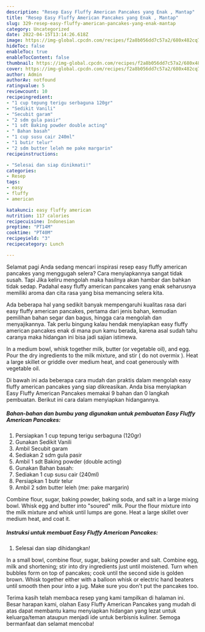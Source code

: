 ```yaml
---
description: "Resep Easy Fluffy American Pancakes yang Enak , Mantap"
title: "Resep Easy Fluffy American Pancakes yang Enak , Mantap"
slug: 329-resep-easy-fluffy-american-pancakes-yang-enak-mantap
category: Uncategorized
date: 2022-04-15T13:14:26.618Z
image: https://img-global.cpcdn.com/recipes/f2a8b056dd7c57a2/680x482cq70/easy-fluffy-american-pancakes-foto-resep-utama.jpg
hideToc: false
enableToc: true
enableTocContent: false
thumbnail: https://img-global.cpcdn.com/recipes/f2a8b056dd7c57a2/680x482cq70/easy-fluffy-american-pancakes-foto-resep-utama.jpg
cover: https://img-global.cpcdn.com/recipes/f2a8b056dd7c57a2/680x482cq70/easy-fluffy-american-pancakes-foto-resep-utama.jpg
author: Admin
authorAv: notfound
ratingvalue: 5
reviewcount: 10
recipeingredient:
- "1 cup tepung terigu serbaguna 120gr"
- "Sedikit Vanili"
- "Secubit garam"
- "2 sdm gula pasir"
- "1 sdt Baking powder double acting"
- " Bahan basah"
- "1 cup susu cair 240ml"
- "1 butir telur"
- "2 sdm butter leleh me pake margarin"
recipeinstructions:

- "Selesai dan siap dinikmati!"
categories:
- Resep
tags:
- easy
- fluffy
- american

katakunci: easy fluffy american 
nutrition: 117 calories
recipecuisine: Indonesian
preptime: "PT14M"
cooktime: "PT40M"
recipeyield: "3"
recipecategory: Lunch

---
```



Selamat pagi Anda sedang mencari inspirasi resep easy fluffy american pancakes yang menggugah selera? Cara menyiapkannya sangat tidak susah. Tapi Jika keliru mengolah maka hasilnya akan hambar dan bahkan tidak sedap. Padahal easy fluffy american pancakes yang enak seharusnya memiliki aroma dan cita rasa yang bisa memancing selera kita.


Ada beberapa hal yang sedikit banyak mempengaruhi kualitas rasa dari easy fluffy american pancakes, pertama dari jenis bahan, kemudian pemilihan bahan segar dan bagus, hingga cara mengolah dan menyajikannya. Tak perlu bingung kalau hendak menyiapkan easy fluffy american pancakes enak di mana pun kamu berada, karena asal sudah tahu caranya maka hidangan ini bisa jadi sajian istimewa.

In a medium bowl, whisk together milk, butter (or vegetable oil), and egg. Pour the dry ingredients to the milk mixture, and stir ( do not overmix ). Heat a large skillet or griddle over medium heat, and coat generously with vegetable oil.


Di bawah ini ada beberapa cara mudah dan praktis dalam mengolah easy fluffy american pancakes yang siap dikreasikan. Anda bisa menyiapkan Easy Fluffy American Pancakes memakai 9 bahan dan 0 langkah pembuatan. Berikut ini cara dalam menyiapkan hidangannya.

<!--inarticleads1-->

##### Bahan-bahan dan bumbu yang digunakan untuk pembuatan Easy Fluffy American Pancakes:

1. Persiapkan 1 cup tepung terigu serbaguna (120gr)
1. Gunakan Sedikit Vanili
1. Ambil Secubit garam
1. Sediakan 2 sdm gula pasir
1. Ambil 1 sdt Baking powder (double acting)
1. Gunakan  Bahan basah:
1. Sediakan 1 cup susu cair (240ml)
1. Persiapkan 1 butir telur
1. Ambil 2 sdm butter leleh (me: pake margarin)


Combine flour, sugar, baking powder, baking soda, and salt in a large mixing bowl. Whisk egg and butter into &#34;soured&#34; milk. Pour the flour mixture into the milk mixture and whisk until lumps are gone. Heat a large skillet over medium heat, and coat it. 

<!--inarticleads2-->

##### Instruksi untuk membuat Easy Fluffy American Pancakes:


1. Selesai dan siap dihidangkan!

In a small bowl, combine flour, sugar, baking powder and salt. Combine egg, milk and shortening; stir into dry ingredients just until moistened. Turn when bubbles form on top of pancakes; cook until the second side is golden brown. Whisk together either with a balloon whisk or electric hand beaters until smooth then pour into a jug. Make sure you don&#39;t put the pancakes too. 

Terima kasih telah membaca resep yang kami tampilkan di halaman ini. Besar harapan kami, olahan Easy Fluffy American Pancakes yang mudah di atas dapat membantu kamu menyiapkan hidangan yang lezat untuk keluarga/teman ataupun menjadi ide untuk berbisnis kuliner. Semoga bermanfaat dan selamat mencoba!
